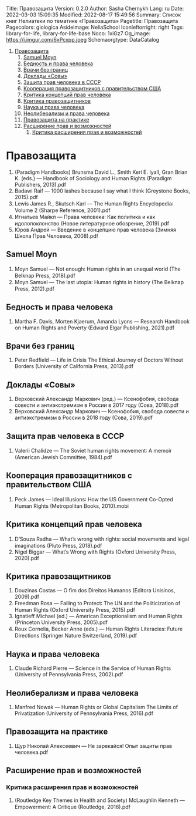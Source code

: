 Title: Правозащита
Version: 0.2.0
Author: Sasha Chernykh
Lang: ru
Date: 2022-03-03 15:09:35
Modified: 2022-08-17 15:49:56
Summary: Список книг Нелиатеки по тематике «Правозащита»
Pagetitle: Правозащита
Pagecolors: giologica
Asideimage: NeliaSchool
Iconleftorright: right
Tags: library-for-life, library-for-life-base
Noco: 1xiGz7
Og_image: https://i.imgur.com/6xPcxpp.jpeg
Schemaorgtype: DataCatalog

<!-- MarkdownTOC -->

1. [Правозащита](#Правозащита)
	1. [Samuel Moyn](#Samuel-Moyn)
	1. [Бедность и права человека](#Бедность-и-права-человека)
	1. [Врачи без границ](#Врачи-без-границ)
	1. [Доклады «Совы»](#Доклады-«Совы»)
	1. [Защита прав человека в СССР](#Защита-прав-человека-в-СССР)
	1. [Кооперация правозащитников с правительством США](#Кооперация-правозащитников-с-правительством-США)
	1. [Критика концепций прав человека](#Критика-концепций-прав-человека)
	1. [Критика правозащитников](#Критика-правозащитников)
	1. [Наука и права человека](#Наука-и-права-человека)
	1. [Неолиберализм и права человека](#Неолиберализм-и-права-человека)
	1. [Правозащита на практике](#Правозащита-на-практике)
	1. [Расширение прав и возможностей](#Расширение-прав-и-возможностей)
		1. [Критика расширения прав и возможностей](#Критика-расширения-прав-и-возможностей)

<!-- /MarkdownTOC -->

<a id="Правозащита"></a>
# Правозащита

1. (Paradigm Handbooks) Brunsma David L., Smith Keri E. Iyall, Gran Brian K. (eds.) — Handbook of Sociology and Human Rights (Paradigm Publishers, 2013).pdf
1. Badawi Raif — 1000 lashes because I say what I think (Greystone Books, 2015).pdf
1. Lewis James R., Skutsch Karl — The Human Rights Encyclopedia꞉ Volume 2 (Sharpe Reference, 2001).pdf
1. Игнатьев Майкл — Права человека꞉ Как политика и как идолопоклонство (Новое литературное обозрение, 2019).pdf
1. Юров Андрей — Введение в концепцию прав человека (Зимняя Школа Прав Человека, 2008).pdf

<a id="Samuel-Moyn"></a>
## Samuel Moyn

1. Moyn Samuel — Not enough꞉ Human rights in an unequal world (The Belknap Press, 2018).pdf
1. Moyn Samuel — The last utopia꞉ Human rights in history (The Belknap Press, 2012).pdf

<a id="Бедность-и-права-человека"></a>
## Бедность и права человека

1. Martha F. Davis, Morten Kjaerum, Amanda Lyons — Research Handbook on Human Rights and Poverty (Edward Elgar Publishing, 2021).pdf

<a id="Врачи-без-границ"></a>
## Врачи без границ

1. Peter Redfield — Life in Crisis The Ethical Journey of Doctors Without Borders (University of California Press, 2013).pdf

<a id="Доклады-«Совы»"></a>
## Доклады «Совы»

1. Верховский Александр Маркович (ред.) — Ксенофобия, свобода совести и антиэкстремизм в России в 2017 году (Сова, 2018).pdf
1. Верховский Александр Маркович — Ксенофобия, свобода совести и антиэкстремизм в России в 2018 году (Сова, 2019).pdf

<a id="Защита-прав-человека-в-СССР"></a>
## Защита прав человека в СССР

1. Valerii Chalidze — The Soviet human rights movement꞉ A memoir (American Jewish Committee, 1984).pdf

<a id="Кооперация-правозащитников-с-правительством-США"></a>
## Кооперация правозащитников с правительством США

1. Peck James — Ideal Illusions꞉ How the US Government Co-Opted Human Rights (Metropolitan Books, 2010).mobi

<a id="Критика-концепций-прав-человека"></a>
## Критика концепций прав человека

1. D’Souza Radha — What’s wrong with rights꞉ social movements and legal imaginations (Pluto Press, 2018).pdf
1. Nigel Biggar — What’s Wrong with Rights (Oxford University Press, 2020).pdf

<a id="Критика-правозащитников"></a>
## Критика правозащитников

1. Douzinas Costas — O fim dos Direitos Humanos (Editora Unisinos, 2009).pdf
1. Freedman Rosa — Failing to Protect꞉ The UN and the Politicization of Human Rights (Oxford University Press, 2015).pdf
1. Ignatieff Michael (ed.) — American Exceptionalism and Human Rights (Princeton University Press, 2005).pdf
1. Roux Cornelia, Becker Anne (eds.) — Human Rights Literacies꞉ Future Directions (Springer Nature Switzerland, 2019).pdf

<a id="Наука-и-права-человека"></a>
## Наука и права человека

1. Claude Richard Pierre — Science in the Service of Human Rights (University of Pennsylvania Press, 2002).pdf

<a id="Неолиберализм-и-права-человека"></a>
## Неолиберализм и права человека

1. Manfred Nowak — Human Rights or Global Capitalism The Limits of Privatization (University of Pennsylvania Press, 2016).pdf

<a id="Правозащита-на-практике"></a>
## Правозащита на практике

1. Щур Николай Алексеевич — Не зарекайся! Опыт защиты прав человека.pdf

<a id="Расширение-прав-и-возможностей"></a>
## Расширение прав и возможностей

<a id="Критика-расширения-прав-и-возможностей"></a>
### Критика расширения прав и возможностей

1. (Routledge Key Themes in Health and Society) McLaughlin Kenneth — Empowerment꞉ A Critique (Routledge, 2016).pdf
